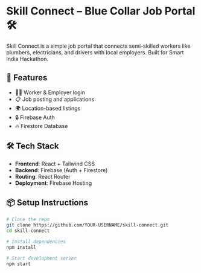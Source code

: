# Skill Connect – Blue Collar Job Portal 🛠️

Skill Connect is a simple job portal that connects semi-skilled workers like plumbers, electricians, and drivers with local employers. Built for Smart India Hackathon.

## 🚀 Features

- 👨‍🔧 Worker & Employer login
- 📋 Job posting and applications
- 🌍 Location-based listings
- 🔒 Firebase Auth
- 🔥 Firestore Database

## 🛠 Tech Stack

- **Frontend**: React + Tailwind CSS
- **Backend**: Firebase (Auth + Firestore)
- **Routing**: React Router
- **Deployment**: Firebase Hosting

## 📦 Setup Instructions

```bash
# Clone the repo
git clone https://github.com/YOUR-USERNAME/skill-connect.git
cd skill-connect

# Install dependencies
npm install

# Start development server
npm start
